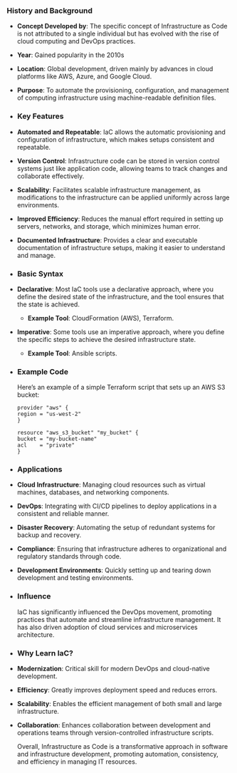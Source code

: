 ### **History and Background**
- **Concept Developed by**: The specific concept of Infrastructure as Code is not attributed to a single individual but has evolved with the rise of cloud computing and DevOps practices.
- **Year**: Gained popularity in the 2010s
- **Location**: Global development, driven mainly by advances in cloud platforms like AWS, Azure, and Google Cloud.
- **Purpose**: To automate the provisioning, configuration, and management of computing infrastructure using machine-readable definition files.
- ### **Key Features**
- **Automated and Repeatable**: IaC allows the automatic provisioning and configuration of infrastructure, which makes setups consistent and repeatable.
- **Version Control**: Infrastructure code can be stored in version control systems just like application code, allowing teams to track changes and collaborate effectively.
- **Scalability**: Facilitates scalable infrastructure management, as modifications to the infrastructure can be applied uniformly across large environments.
- **Improved Efficiency**: Reduces the manual effort required in setting up servers, networks, and storage, which minimizes human error.
- **Documented Infrastructure**: Provides a clear and executable documentation of infrastructure setups, making it easier to understand and manage.
- ### **Basic Syntax**
- **Declarative**: Most IaC tools use a declarative approach, where you define the desired state of the infrastructure, and the tool ensures that the state is achieved.
	- **Example Tool**: CloudFormation (AWS), Terraform.
- **Imperative**: Some tools use an imperative approach, where you define the specific steps to achieve the desired infrastructure state.
	- **Example Tool**: Ansible scripts.
- ### **Example Code**
  Here’s an example of a simple Terraform script that sets up an AWS S3 bucket:
  
  ```hcl
  provider "aws" {
  region = "us-west-2"
  }
  
  resource "aws_s3_bucket" "my_bucket" {
  bucket = "my-bucket-name"
  acl    = "private"
  }
  ```
- ### **Applications**
- **Cloud Infrastructure**: Managing cloud resources such as virtual machines, databases, and networking components.
- **DevOps**: Integrating with CI/CD pipelines to deploy applications in a consistent and reliable manner.
- **Disaster Recovery**: Automating the setup of redundant systems for backup and recovery.
- **Compliance**: Ensuring that infrastructure adheres to organizational and regulatory standards through code.
- **Development Environments**: Quickly setting up and tearing down development and testing environments.
- ### **Influence**
  IaC has significantly influenced the DevOps movement, promoting practices that automate and streamline infrastructure management. It has also driven adoption of cloud services and microservices architecture.
- ### **Why Learn IaC?**
- **Modernization**: Critical skill for modern DevOps and cloud-native development.
- **Efficiency**: Greatly improves deployment speed and reduces errors.
- **Scalability**: Enables the efficient management of both small and large infrastructure.
- **Collaboration**: Enhances collaboration between development and operations teams through version-controlled infrastructure scripts.
  
  Overall, Infrastructure as Code is a transformative approach in software and infrastructure development, promoting automation, consistency, and efficiency in managing IT resources.
